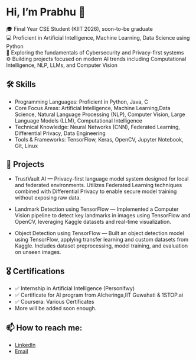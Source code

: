 # Hi, I’m Prabhu 👋

🎓 Final Year CSE Student (KIIT 2026), soon-to-be graduate  
💻 Proficient in Artificial Intelligence, Machine Learning, Data Science using Python  
🔐 Exploring the fundamentals of Cybersecurity and Privacy-first systems  
⚙️ Building projects focused on modern AI trends including Computational Intelligence, NLP, LLMs, and Computer Vision

## 🛠️ Skills
- Programming Languages: Proficient in Python, Java, C
- Core Focus Areas:      Artificial Intelligence, Machine Learning,Data Science, Natural Language Processing (NLP), Computer Vision, Large Language Models (LLM), Computational Intelligence
- Technical Knowledge:   Neural Networks (CNN), Federated Learning, Differential Privacy, Data Engineering
- Tools & Frameworks:    TensorFlow, Keras, OpenCV, Jupyter Notebook, Git, Linux

## 🚀 Projects

- TrustVault AI — Privacy-first language model system designed for local and federated environments. Utilizes Federated Learning techniques combined with Differential Privacy to enable secure model training without exposing raw data.

- Landmark Detection using TensorFlow — Implemented a Computer Vision pipeline to detect key landmarks in images using TensorFlow and OpenCV, leveraging Kaggle datasets and real-time visualization.

- Object Detection using TensorFlow — Built an object detection model using TensorFlow, applying transfer learning and custom datasets from Kaggle. Includes dataset preprocessing, model training, and evaluation on unseen images.

## 🎖️ Certifications
- ✅ Internship in Artificial Intelligence (Personifwy)
- ✅ Certificate for AI program from Alcheringa,IIT Guwahati & 1STOP.ai
- ✅ Coursera: Various Certificates
- More will be added soon enough.

## 📫 How to reach me:
- [LinkedIn](https://www.linkedin.com/in/prabhupada-samantaray-13apr2002/)
- [Email](mailto:psray313@gmail.com)
